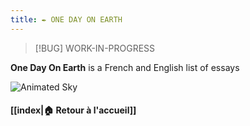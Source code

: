```yaml
---
title: ✒️ ONE DAY ON EARTH
---
```


> [!BUG] WORK-IN-PROGRESS

**One Day On Earth** is a French and English list of essays

![Animated Sky](https://raw.githubusercontent.com/Tarikul-Islam-Anik/Animated-Fluent-Emojis/master/Emojis/Travel%20and%20places/Milky%20Way.png)

#### [[index|🏠 Retour à l'accueil]]